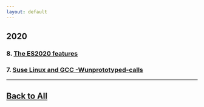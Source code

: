 ```yaml
---
layout: default
---
```


## 2020

### 8. [The ES2020 features](./posts/2020/2020-04-22-es2020.md)

### 7. [Suse Linux and GCC -Wunprototyped-calls](./posts/2020/2020-04-06-suse-gcc.md)

---

## [Back to All](./index.md)
